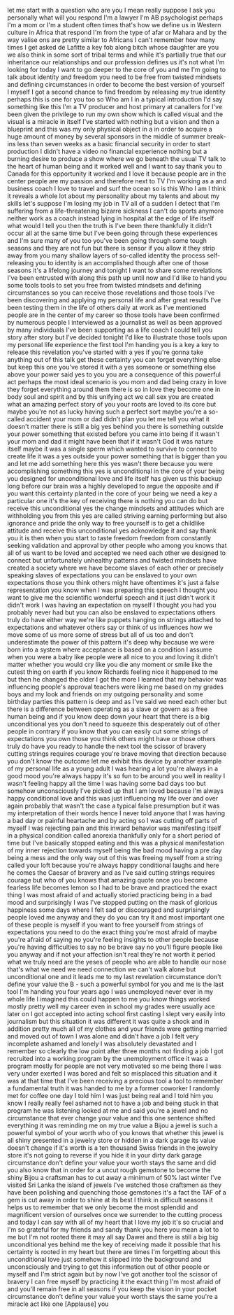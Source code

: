 
let me start with a question who are you
I mean really suppose I ask you
personally what will you respond I&#39;m a
lawyer I&#39;m AB psychologist perhaps I&#39;m a
mom or I&#39;m a student often times that&#39;s
how we define us in Western culture in
Africa that respond
I&#39;m from the type of afar or Mahara and
by the way valise ons are pretty similar
to Africans I can&#39;t remember how many
times I get asked de Lafitte a key fob
along bitch whose daughter are you
we also think in some sort of tribal
terms and while it&#39;s partially true that
our inheritance our relationships and
our profession defines us it&#39;s not what
I&#39;m looking for today I want to go
deeper to the core of you and me I&#39;m
going to talk about identity and freedom
you need to be free from twisted
mindsets and defining circumstances in
order to become the best version of
yourself I myself I got a second chance
to find freedom by releasing my true
identity perhaps this is one for you too
so Who am I in a typical introduction
I&#39;d say something like this I&#39;m a TV
producer and host primary at canallers
for I&#39;ve been given the privilege to run
my own show which is called visual and
the visual is a miracle in itself I&#39;ve
started with nothing but a vision and
then a blueprint and this was my only
physical object in a in order to acquire
a huge amount of money by several
sponsors in the middle of summer
break-ins less than seven weeks as a
basic financial security in order to
start production I didn&#39;t have a video
no financial experience nothing but a
burning desire to produce a show where
we go beneath the usual TV talk to the
heart of human being and it worked well
and I want to say thank you to Canada
for this opportunity it worked and I
love it because people are in the center
people are my passion and therefore next
to TV I&#39;m working as a
and business coach I love to travel and
surf the ocean so is this Who I am I
think it reveals a whole lot about my
personality about my talents and about
my skills let&#39;s suppose I&#39;m losing my
job in TV all of a sudden I detect that
I&#39;m suffering from a life-threatening
bizarre sickness I can&#39;t do sports
anymore neither work as a coach instead
lying in hospital at the edge of life
itself what would I tell you then the
truth is I&#39;ve been there thankfully it
didn&#39;t occur all at the same time but
I&#39;ve been going through these
experiences and I&#39;m sure many of you too
you&#39;ve been going through some tough
seasons and they are not fun but there
is sensor if you allow it they strip
away from you many shallow layers of
so-called identity the process
self-releasing you to identity is an
accomplished though after one of those
seasons it&#39;s a lifelong journey and
tonight I want to share some revelations
I&#39;ve been entrusted with along this path
up until now and I&#39;d like to hand you
some tools tools to set you free from
twisted mindsets and defining
circumstances so you can receive those
revelations and those tools I&#39;ve been
discovering and applying my personal
life and after great results I&#39;ve been
testing them in the life of others daily
at work
as I&#39;ve mentioned people are in the
center of my career so those tools have
been confirmed by numerous people I
interviewed as a journalist as well as
been approved by many individuals I&#39;ve
been supporting as a life coach I could
tell you story after story but I&#39;ve
decided tonight I&#39;d like to illustrate
those tools upon my personal life
experience
the first tool I&#39;m handing you is a key
a key to release this revelation you&#39;ve
started with a yes if you&#39;re gonna take
anything out of this talk get these
certainty you can forget everything else
but keep this one you&#39;ve stored it with
a yes someone or something else above
your power said yes to you
you are a consequence of this powerful
act perhaps the most ideal scenario is
you mom and dad being crazy in love they
forget everything around them there is
so in love they become one in body soul
and spirit and by this unifying act we
call sex you are created
what an amazing perfect story of you
your roots are loved
to its core but maybe you&#39;re not as
lucky having such a perfect sort maybe
you&#39;re a so-called accident your mom or
dad didn&#39;t plan you let me tell you what
it doesn&#39;t matter there is still a big
yes behind you there is something
outside your power something that
existed before you came into being if it
wasn&#39;t your mom and dad it might have
been that if it wasn&#39;t God it was nature
itself maybe it was a single sperm which
wanted to survive to connect to create
life it was a yes outside your power
something that is bigger than you and
let me add something here this yes
wasn&#39;t there because you were
accomplishing something this yes is
unconditional in the core of your being
you designed for unconditional love and
life itself has given us this backup
long before our brain was a highly
developed to argue the opposite and if
you want this certainty planted in the
core of your being we need a key a
particular one it&#39;s the key of receiving
there is nothing you can do but receive
this unconditional yes
the change mindsets and attitudes which
are withholding you from this yes are
called striving earning performing but
also
ignorance and pride
the only way to free yourself is to get
a childlike attitude and receive this
unconditional yes acknowledge it and say
thank you it is then when you start to
taste freedom freedom from constantly
seeking validation and approval by other
people who among you knows that all of
us want to be loved and accepted we need
each other
we designed to connect but unfortunately
unhealthy patterns and twisted mindsets
have created a society where we have
become slaves of each other or precisely
speaking slaves of expectations you can
be enslaved to your own expectations
those you think others might have
oftentimes it&#39;s just a false
representation you know when I was
preparing this speech I thought you want
to give me the scientific wonderful
speech and it just didn&#39;t work
it didn&#39;t work I was having an
expectation on myself I thought you had
you probably never had but you can also
be enslaved to expectations others truly
do have either way we&#39;re like puppets
hanging on strings attached to
expectations and whatever others say or
think of us influences how we move some
of us more some of stress but all of us
too and don&#39;t underestimate the power of
this pattern it&#39;s deep why because we
were born into a system where acceptance
is based on a condition I assume when
you were a baby like people were all
nice to you and loving it didn&#39;t matter
whether you would cry like you die any
moment or smile like the cutest thing on
earth if you know Richards feeling nice
it happened to me but then he changed
the older I got the more I learned that
my behavior was influencing people&#39;s
approval teachers were liking me based
on my grades boys and my look and
friends on my outgoing personality and
some birthday parties this pattern is
deep and as I&#39;ve said we need each other
but there is a difference between
operating as a slave or govern as a free
human being and if you know deep down
your heart that there is a big
unconditional yes you don&#39;t need to
squeeze this desperately out of other
people in contrary if you know that you
can easily cut some strings of
expectations you own those you think
others might have or those others truly
do have you ready to handle the next
tool the scissor of bravery cutting
strings requires courage you&#39;re brave
moving that direction because you don&#39;t
know the outcome
let me exhibit this device by another
example of my personal life as a young
adult I was hearing a lot you&#39;re always
in a good mood you&#39;re always happy it&#39;s
so fun to be around you well in reality
I wasn&#39;t feeling happy all the time I
was having some bad days too
but somehow unconsciously I&#39;ve picked up
that I am loved because I&#39;m always happy
conditional love and this was just
influencing my life over and over again
probably that wasn&#39;t the case a typical
false presumption but it was my
interpretation of their words hence I
never told anyone that I was having a
bad day or painful heartache and by
acting so I was cutting off parts of
myself I was rejecting pain and this
inward behavior was manifesting itself
in a physical condition called anorexia
thankfully only for a short period of
time but I&#39;ve basically stopped eating
and this was a physical manifestation of
my inner rejection towards myself being
the bad mood having a pre day being a
mess and the only way out of this was
freeing myself from a string called your
loft because you&#39;re always happy
conditional laughs and here he comes
the Caesar of bravery and as I&#39;ve said
cutting strings requires courage but who
of you knows that amazing quote once you
become fearless life becomes lemon
so I had to be brave and practiced the
exact thing I was most afraid of and
actually storied practicing being in a
bad mood and surprisingly I was I&#39;ve
stopped putting on the mask of glorious
happiness some days where I felt sad or
discouraged and surprisingly people
loved me anyway and they do you can try
it and most important one of these
people is myself if you want to free
yourself from strings of expectations
you need to do the exact thing you&#39;re
most afraid of maybe you&#39;re afraid of
saying no you&#39;re feeling insights to
other people because you&#39;re having
difficulties to say no be brave say no
you&#39;ll figure people like you anyway and
if not your affection isn&#39;t real they&#39;re
not worth it period what we truly need
are the yeses of people who are able to
handle our nose that&#39;s what we need we
need connection we can&#39;t walk alone but
unconditional one and it leads me to my
last revelation circumstance don&#39;t
define your value the B - such a
powerful symbol for you and me is the
last tool I&#39;m handing you four years ago
I was unemployed never ever in my whole
life I imagined this could happen to me
you know things worked mostly pretty
well my career even in school my grades
were usually ace later on I got accepted
into acting school first casting I slept
very easily into journalism but this
situation it was different it was quite
a shock
and in addition pretty much all of my
clothes and your friends were getting
married and moved out of town I was
alone and didn&#39;t have a job I felt very
incomplete ashamed and lonely I was
absolutely devastated and I remember so
clearly the low point after three months
not finding a job I got recruited into a
working program by the unemployment
office it was a program mostly for
people are not very motivated so me
being there I was very under exerted I
was bored and felt so misplaced this
situation and it was at that time that
I&#39;ve been receiving a precious tool a
tool to remember a fundamental truth it
was handed to me by a former coworker
I randomly met for coffee one day I told
him I was just being real and I told him
you know I really really feel ashamed
not to have a job and being stuck in
that program he was listening looked at
me and said you&#39;re a jewel and no
circumstance that ever change your value
and this one sentence shifted everything
it was reminding me on my true value a
Bijou a jewel is such a powerful symbol
of your worth who of you knows that
whether this jewel is all shiny
presented in a jewelry store or hidden
in a dark garage its value doesn&#39;t
change if it&#39;s worth is a ten thousand
Swiss friends in the jewelry store it&#39;s
not going to reverse if you hide it in
your dirty dark garage circumstance
don&#39;t define your value your worth stays
the same and did you also know that in
order for a uncut rough gemstone to
become the shiny Bijou a craftsman has
to cut away a minimum of 50% last winter
I&#39;ve visited Sri Lanka the island of
jewels
I&#39;ve watched those craftsmen as they
have been polishing and quenching those
gemstones it&#39;s a fact the TAF of a gem
is cut away in order to shine at its
best I think in difficult seasons it
helps us to remember that we only become
the most splendid and magnificent
version of ourselves once we surrender
to the cutting process and today I can
say with all of my heart that I love my
job it&#39;s so crucial and I&#39;m so grateful
for my friends
and sandy thank you here you mean a lot
to me but I&#39;m not rooted there it may
all say Dawei and there is still a big
big unconditional yes behind me the key
of receiving made it possible that his
certainty is rooted in my heart but
there are times I&#39;m forgetting about
this unconditional love just somehow it
slipped into the background and
unconsciously and trying to get this
information out of other people or
myself and I&#39;m strict again but by now
I&#39;ve got another tool the scissor of
bravery I can free myself by practicing
it the exact thing I&#39;m most afraid of
and you&#39;ll remain free in all seasons if
you keep the vision in your pocket
circumstance don&#39;t define your value
your worth stays the same you&#39;re a
miracle act like one
[Applause]
you

